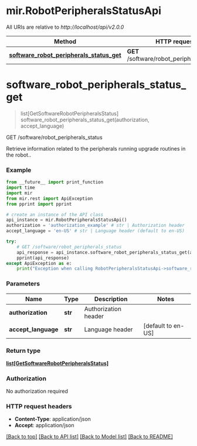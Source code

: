 # mir.RobotPeripheralsStatusApi

All URIs are relative to *http://localhost/api/v2.0.0*

Method | HTTP request | Description
------------- | ------------- | -------------
[**software_robot_peripherals_status_get**](RobotPeripheralsStatusApi.md#software_robot_peripherals_status_get) | **GET** /software/robot_peripherals_status | GET /software/robot_peripherals_status


# **software_robot_peripherals_status_get**
> list[GetSoftwareRobotPeripheralsStatus] software_robot_peripherals_status_get(authorization, accept_language)

GET /software/robot_peripherals_status

Retrieve information related to the peripherals running upgrade routines in the robot..

### Example
```python
from __future__ import print_function
import time
import mir
from mir.rest import ApiException
from pprint import pprint

# create an instance of the API class
api_instance = mir.RobotPeripheralsStatusApi()
authorization = 'authorization_example' # str | Authorization header
accept_language = 'en-US' # str | Language header (default to en-US)

try:
    # GET /software/robot_peripherals_status
    api_response = api_instance.software_robot_peripherals_status_get(authorization, accept_language)
    pprint(api_response)
except ApiException as e:
    print("Exception when calling RobotPeripheralsStatusApi->software_robot_peripherals_status_get: %s\n" % e)
```

### Parameters

Name | Type | Description  | Notes
------------- | ------------- | ------------- | -------------
 **authorization** | **str**| Authorization header | 
 **accept_language** | **str**| Language header | [default to en-US]

### Return type

[**list[GetSoftwareRobotPeripheralsStatus]**](GetSoftwareRobotPeripheralsStatus.md)

### Authorization

No authorization required

### HTTP request headers

 - **Content-Type**: application/json
 - **Accept**: application/json

[[Back to top]](#) [[Back to API list]](../README.md#documentation-for-api-endpoints) [[Back to Model list]](../README.md#documentation-for-models) [[Back to README]](../README.md)

